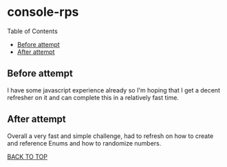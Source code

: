# console-rps

Table of Contents

- [Before attempt](#before-attempt)
- [After attempt](#after-attempt)

## Before attempt

I have some javascript experience already so I'm hoping that I get a decent refresher on it and can complete this in a relatively fast time.

## After attempt

Overall a very fast and simple challenge, had to refresh on how to create and reference Enums and how to randomize numbers.

[BACK TO TOP](#console-rps)
